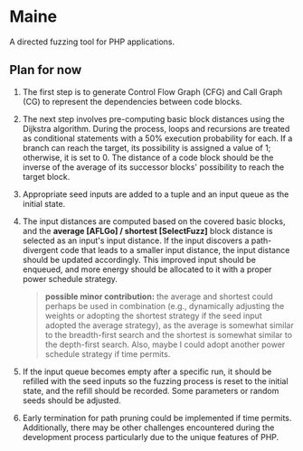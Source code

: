 # Maine
A directed fuzzing tool for PHP applications. 

## Plan for now

1. The first step is to generate Control Flow Graph (CFG) and Call Graph (CG) to represent the dependencies between code blocks.

2. The next step involves pre-computing basic block distances using the Dijkstra algorithm. During the process, loops and recursions are treated as conditional statements with a 50% execution probability for each. If a branch can reach the target, its possibility is assigned a value of 1; otherwise, it is set to 0. The distance of a code block should be the inverse of the average of its successor blocks' possibility to reach the target block.

3. Appropriate seed inputs are added to a tuple and an input queue as the initial state.

4. The input distances are computed based on the covered basic blocks, and the **average [AFLGo] / shortest [SelectFuzz]** block distance is selected as an input's input distance. If the input discovers a path-divergent code that leads to a smaller input distance, the input distance should be updated accordingly. This improved input should be enqueued, and more energy should be allocated to it with a proper power schedule strategy. 

   > **possible minor contribution:** the average and shortest could perhaps be used in combination (e.g., dynamically adjusting the weights or adopting the shortest strategy if the seed input adopted the average strategy), as the average is somewhat similar to the breadth-first search and the shortest is somewhat similar to the depth-first search. Also, maybe I could adopt another power schedule strategy if time permits.

5. If the input queue becomes empty after a specific run, it should be refilled with the seed inputs so the fuzzing process is reset to the initial state, and the refill should be recorded. Some parameters or random seeds should be adjusted.

6. Early termination for path pruning could be implemented if time permits. Additionally, there may be other challenges encountered during the development process particularly due to the unique features of PHP.
